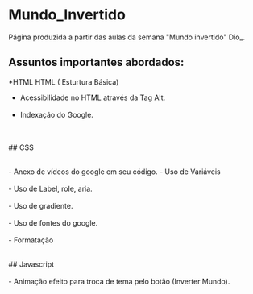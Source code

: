 # Mundo_Invertido

<p> Página produzida a partir das aulas da semana "Mundo invertido" Dio_. 
 <br/>
 
 ## Assuntos importantes abordados: 
  *HTML
  HTML ( Esturtura Básica) 
 - Acessibilidade no HTML através da Tag Alt.
 <br><br/>
 - Indexação do Google.
 <br><br/>
 <br/> 
 ## CSS
 <br><br/>
 <p>
 - Anexo de vídeos do google em seu código.
 - Uso de Variáveis
 <br><br/>
 - Uso de Label, role, aria.
 <br><br/>
 - Uso de gradiente.
 <br><br/>
 - Uso de fontes do google.
 <br><br/>
 - Formatação
 <br><br/>
  <p/>
  ## Javascript
 <br><br/>
 - Animação efeito para troca de tema pelo botão (Inverter Mundo). 
  
  
 
  
  
